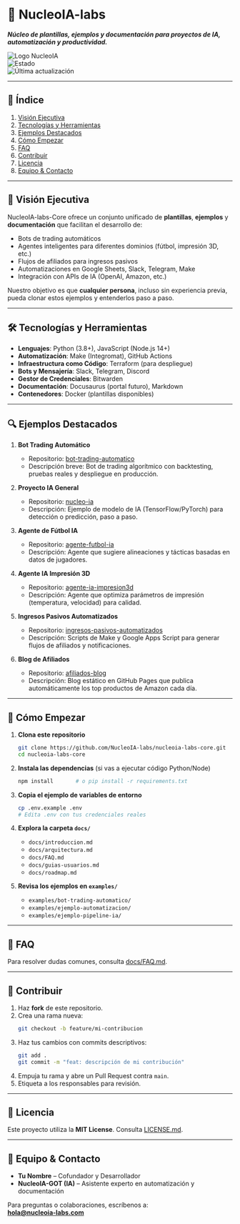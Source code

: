 # 📘 NucleoIA-labs

_**Núcleo de plantillas, ejemplos y documentación para proyectos de IA, automatización y productividad.**_

![Logo NucleoIA](assets/logo.png)  
![Estado](https://img.shields.io/badge/estado-en--desarrollo-blue)  
![Última actualización](https://img.shields.io/badge/actualizado-2025--06--XX-success)

---

## 📖 Índice

1. [Visión Ejecutiva](#-visión-ejecutiva)  
2. [Tecnologías y Herramientas](#-tecnologías-y-herramientas)  
3. [Ejemplos Destacados](#-ejemplos-destacados)  
4. [Cómo Empezar](#-cómo-empezar)  
5. [FAQ](#-faq)  
6. [Contribuir](#-contribuir)  
7. [Licencia](#-licencia)  
8. [Equipo & Contacto](#-equipo--contacto)  

---

## 🚀 Visión Ejecutiva

NucleoIA-labs-Core ofrece un conjunto unificado de **plantillas**, **ejemplos** y **documentación** que facilitan el desarrollo de:

- Bots de trading automáticos  
- Agentes inteligentes para diferentes dominios (fútbol, impresión 3D, etc.)  
- Flujos de afiliados para ingresos pasivos  
- Automatizaciones en Google Sheets, Slack, Telegram, Make  
- Integración con APIs de IA (OpenAI, Amazon, etc.)

Nuestro objetivo es que **cualquier persona**, incluso sin experiencia previa, pueda clonar estos ejemplos y entenderlos paso a paso.

---

## 🛠 Tecnologías y Herramientas

- **Lenguajes**: Python (3.8+), JavaScript (Node.js 14+)  
- **Automatización**: Make (Integromat), GitHub Actions  
- **Infraestructura como Código**: Terraform (para despliegue)  
- **Bots y Mensajería**: Slack, Telegram, Discord  
- **Gestor de Credenciales**: Bitwarden  
- **Documentación**: Docusaurus (portal futuro), Markdown  
- **Contenedores**: Docker (plantillas disponibles)  

---

## 🔍 Ejemplos Destacados

1. **Bot Trading Automático**  
   - Repositorio: [bot-trading-automatico](https://github.com/NucleoIA-labs/bot-trading-automatico)  
   - Descripción breve: Bot de trading algorítmico con backtesting, pruebas reales y despliegue en producción.

2. **Proyecto IA General**  
   - Repositorio: [nucleo-ia](https://github.com/NucleoIA-labs/nucleo-ia)  
   - Descripción: Ejemplo de modelo de IA (TensorFlow/PyTorch) para detección o predicción, paso a paso.

3. **Agente de Fútbol IA**  
   - Repositorio: [agente-futbol-ia](https://github.com/NucleoIA-labs/agente-futbol-ia)  
   - Descripción: Agente que sugiere alineaciones y tácticas basadas en datos de jugadores.

4. **Agente IA Impresión 3D**  
   - Repositorio: [agente-ia-impresion3d](https://github.com/NucleoIA-labs/agente-ia-impresion3d)  
   - Descripción: Agente que optimiza parámetros de impresión (temperatura, velocidad) para calidad.

5. **Ingresos Pasivos Automatizados**  
   - Repositorio: [ingresos-pasivos-automatizados](https://github.com/NucleoIA-labs/ingresos-pasivos-automatizados)  
   - Descripción: Scripts de Make y Google Apps Script para generar flujos de afiliados y notificaciones.

6. **Blog de Afiliados**  
   - Repositorio: [afiliados-blog](https://github.com/NucleoIA-labs/afiliados-blog)  
   - Descripción: Blog estático en GitHub Pages que publica automáticamente los top productos de Amazon cada día.

---

## 🚀 Cómo Empezar

1. **Clona este repositorio**  
   ```bash
   git clone https://github.com/NucleoIA-labs/nucleoia-labs-core.git
   cd nucleoia-labs-core
   ```

2. **Instala las dependencias** (si vas a ejecutar código Python/Node)  
   ```bash
   npm install       # o pip install -r requirements.txt
   ```

3. **Copia el ejemplo de variables de entorno**  
   ```bash
   cp .env.example .env
   # Edita .env con tus credenciales reales
   ```

4. **Explora la carpeta `docs/`**  
   - `docs/introduccion.md`  
   - `docs/arquitectura.md`  
   - `docs/FAQ.md`  
   - `docs/guias-usuarios.md`  
   - `docs/roadmap.md`

5. **Revisa los ejemplos en `examples/`**  
   - `examples/bot-trading-automatico/`  
   - `examples/ejemplo-automatizacion/`  
   - `examples/ejemplo-pipeline-ia/`

---

## 📖 FAQ

Para resolver dudas comunes, consulta [docs/FAQ.md](docs/FAQ.md).

---

## 🤝 Contribuir

1. Haz **fork** de este repositorio.  
2. Crea una rama nueva:
   ```bash
   git checkout -b feature/mi-contribucion
   ```  
3. Haz tus cambios con commits descriptivos:
   ```bash
   git add .
   git commit -m "feat: descripción de mi contribución"
   ```  
4. Empuja tu rama y abre un Pull Request contra `main`.  
5. Etiqueta a los responsables para revisión.

---

## 📝 Licencia

Este proyecto utiliza la **MIT License**. Consulta [LICENSE.md](LICENSE.md).

---

## 🤝 Equipo & Contacto

- **Tu Nombre** – Cofundador y Desarrollador  
- **NucleoIA-GOT (IA)** – Asistente experto en automatización y documentación  

Para preguntas o colaboraciones, escríbenos a:  
**hola@nucleoia-labs.com**

